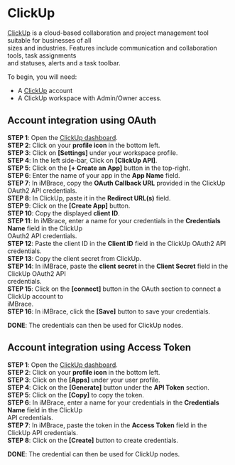 
# ClickUp  

[ClickUp](https://clickup.com) is a cloud-based collaboration and project management tool suitable for businesses of all  
sizes and industries. Features include communication and collaboration tools, task assignments  
and statuses, alerts and a task toolbar.  

To begin, you will need:  

- A [ClickUp](https://clickup.com) account  
- A ClickUp workspace with Admin/Owner access.  

## Account integration using OAuth  

**STEP 1**: Open the [ClickUp dashboard](https://app.clickup.com).  
**STEP 2**: Click on your **profile icon** in the bottom left.  
**STEP 3**: Click on **[Settings]** under your workspace profile.  
**STEP 4**: In the left side-bar, Click on **[ClickUp API]**.  
**STEP 5**: Click on the **[+ Create an App]** button in the top-right.  
**STEP 6**: Enter the name of your app in the **App Name** field.  
**STEP 7**: In iMBrace, copy the **OAuth Callback URL** provided in the ClickUp OAuth2 API credentials.  
**STEP 8**: In ClickUp, paste it in the **Redirect URL(s)** field.  
**STEP 9**: Click on the **[Create App]** button.  
**STEP 10**: Copy the displayed **client ID**.  
**STEP 11**: In iMBrace, enter a name for your credentials in the **Credentials Name** field in the ClickUp  
OAuth2 API credentials.  
**STEP 12**: Paste the client ID in the **Client ID** field in the ClickUp OAuth2 API credentials.  
**STEP 13**: Copy the client secret from ClickUp.  
**STEP 14**: In iMBrace, paste the **client secret** in the **Client Secret** field in the ClickUp OAuth2 API  
credentials.  
**STEP 15**: Click on the **[connect]** button in the OAuth section to connect a ClickUp account to  
iMBrace.  
**STEP 16**: In iMBrace, click the **[Save]** button to save your credentials.  

**DONE**: The credentials can then be used for ClickUp nodes.  

## Account integration using Access Token  

**STEP 1**: Open the [ClickUp dashboard](https://app.clickup.com).  
**STEP 2**: Click on your **profile icon** in the bottom left.  
**STEP 3**: Click on the **[Apps]** under your user profile.  
**STEP 4**: Click on the **[Generate]** button under the **API Token** section.  
**STEP 5**: Click on the **[Copy]** to copy the token.  
**STEP 6**: In iMBrace, enter a name for your credentials in the **Credentials Name** field in the ClickUp  
API credentials.  
**STEP 7**: In iMBrace, paste the token in the **Access Token** field in the ClickUp API credentials.  
**STEP 8**: Click on the **[Create]** button to create credentials.  

**DONE**: The credential can then be used for ClickUp nodes.


